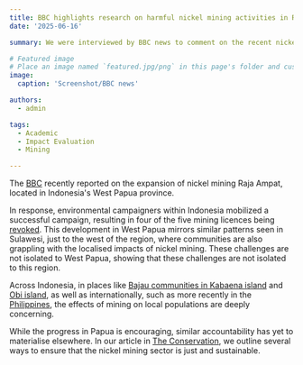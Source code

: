 ```yaml
---
title: BBC highlights research on harmful nickel mining activities in Raja Ampat, Indonesia
date: '2025-06-16'

summary: We were interviewed by BBC news to comment on the recent nickel mining activities occurring in the biodiverse region in Rapa Ampat, Indonesia

# Featured image
# Place an image named `featured.jpg/png` in this page's folder and customize its options here.
image:
  caption: 'Screenshot/BBC news'

authors:
  - admin

tags:
  - Academic
  - Impact Evaluation
  - Mining

---
```

The [BBC](https://www.bbc.co.uk/news/articles/c0k36v50zvro) recently reported on the expansion of nickel mining Raja Ampat, located in Indonesia's West Papua province. 

In response, environmental campaigners within Indonesia mobilized a successful campaign, resulting in four of the five mining licences being [revoked](https://globalwitness.org/en/campaigns/transition-minerals/indonesias-amazon-of-the-seas-threatened-by-ev-nickel-rush/). This development in West Papua mirrors similar patterns seen in Sulawesi, just to the west of the region, where communities are also grappling with the localised impacts of nickel mining. These challenges are not isolated to West Papua, showing that these challenges are not isolated to this region. 

Across Indonesia, in places like [Bajau communities in Kabaena island](https://www.bbc.co.uk/news/world-asia-66131451) and [Obi island](https://thegeckoproject.org/articles/clean-cars-poisoned-water/), as well as internationally, such as more recently in the [Philippines](https://www.newmandala.org/extracting-value-losing-ground-the-critical-minerals-boom-in-palawan/), the effects of mining on local populations are deeply concerning.

While the progress in Papua is encouraging, similar accountability has yet to materialise elsewhere. In our article in [The Conservation](https://theconversation.com/weighing-the-green-cost-how-nickel-mining-in-indonesia-impacts-forests-and-local-communities-246259), we outline several ways to ensure that the nickel mining sector is just and sustainable. 
